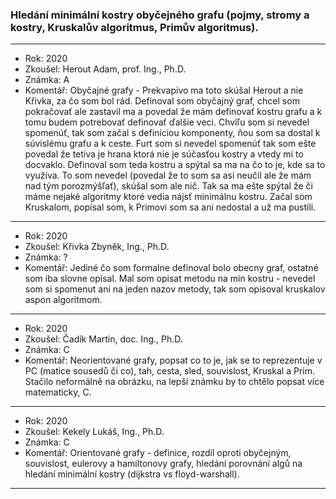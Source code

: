 ### Hledání minimální kostry obyčejného grafu (pojmy, stromy a kostry, Kruskalův algoritmus, Primův algoritmus).

----------------------------------------

- Rok: 2020
- Zkoušel: Herout Adam, prof. Ing., Ph.D.
- Známka: A
- Komentář: Obyčajné grafy - Prekvapivo ma toto skúšal Herout a nie Křivka, za čo som bol rád. Definoval som obyčajný graf, chcel som pokračovať ale zastavil ma a povedal že mám definovať kostru grafu a k tomu budem potrebovať definovať ďalšie veci. Chvíľu som si nevedel spomenúť, tak som začal s definíciou komponenty, ňou som sa dostal k súvislému grafu a k ceste. Furt som si nevedel spomenúť tak som ešte povedal že tetiva je hrana ktorá nie je súčasťou kostry a vtedy mi to docvaklo. Definoval som teda kostru a spýtal sa ma na čo to je, kde sa to využíva. To som nevedel (povedal že to som sa asi neučil ale že mám nad tým porozmýšľať), skúšal som ale nič. Tak sa ma ešte spýtal že či máme nejaké algoritmy ktoré vedia nájsť minimálnu kostru. Začal som Kruskalom, popísal som, k Primovi som sa ani nedostal a už ma pustili.

----------------------------------------

- Rok: 2020
- Zkoušel: Křivka Zbyněk, Ing., Ph.D.
- Známka: ?
- Komentář: Jediné čo som formalne definoval bolo obecny graf, ostatné som iba slovne opísal. Mal som opisat metodu na min kostru - nevedel som si spomenut ani na jeden nazov metody, tak som opisoval kruskalov aspon algoritmom.

----------------------------------------

- Rok: 2020
- Zkoušel: Čadík Martin, doc. Ing., Ph.D.
- Známka: C
- Komentář: Neorientované grafy, popsat co to je, jak se to reprezentuje v PC (matice sousedů či co), tah, cesta, sled, souvislost, Kruskal a Prim. Stačilo neformálně na obrázku, na lepší známku by to chtělo popsat více matematicky, C.

----------------------------------------

- Rok: 2020
- Zkoušel: Kekely Lukáš, Ing., Ph.D.
- Známka: C
- Komentář: Orientované grafy - definice, rozdíl oproti obyčejným, souvislost, eulerovy a hamiltonovy grafy, hledání porovnání algů na hledání minimální kostry (dijkstra vs floyd-warshall).

----------------------------------------
